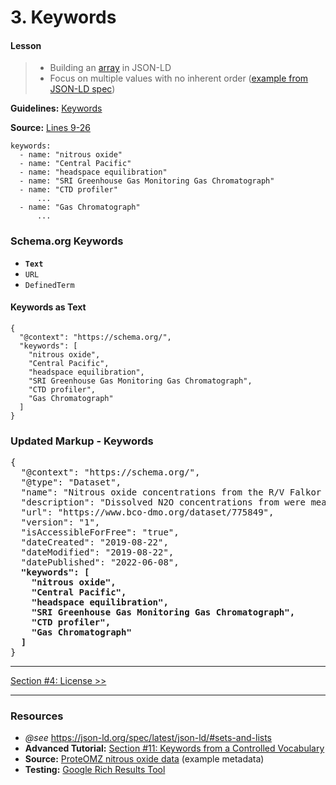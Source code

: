 # 3. Keywords

#### Lesson
> - Building an [array](https://json-ld.org/spec/latest/json-ld/#sets-and-lists) in JSON-LD
> - Focus on multiple values with no inherent order ([example from JSON-LD spec](https://json-ld.org/spec/latest/json-ld/#example-48-multiple-values-with-no-inherent-order))


**Guidelines:** 
[Keywords](/guides/Dataset.md#keywords)

**Source:**
[Lines 9-26](/tutorials/esip-summer-mtg-2022/examples/dataset-01.txt#L9-L26)

```
keywords:
  - name: "nitrous oxide"
  - name: "Central Pacific"
  - name: "headspace equilibration"
  - name: "SRI Greenhouse Gas Monitoring Gas Chromatograph"
  - name: "CTD profiler"
      ...
  - name: "Gas Chromatograph"
      ...
```

### Schema.org Keywords

- <strong>`Text`</strong>
- `URL`
- `DefinedTerm`

#### Keywords as Text

```
{
  "@context": "https://schema.org/",
  "keywords": [
    "nitrous oxide", 
    "Central Pacific", 
    "headspace equilibration", 
    "SRI Greenhouse Gas Monitoring Gas Chromatograph", 
    "CTD profiler", 
    "Gas Chromatograph"
  ]
}
```



### Updated Markup - Keywords

<pre>
{
  "@context": "https://schema.org/",
  "@type": "Dataset",
  "name": "Nitrous oxide concentrations from the R/V Falkor expedition FK160115 in the Central Pacific from January to February 2016",
  "description": "Dissolved N2O concentrations from were measured in discrete samples on a research expedition to the Equatorial Pacific. Water samples were collected using a 24 bottle Niskin rosette equipped with a CTD. N₂O concentrations were measured using a headspace equilibration method and analyzed on a SRI Greenhouse Gas Monitoring Gas Chromatograph.",
  "url": "https://www.bco-dmo.org/dataset/775849",
  "version": "1",
  "isAccessibleForFree": "true",
  "dateCreated": "2019-08-22",
  "dateModified": "2019-08-22",
  "datePublished": "2022-06-08",
  <strong>"keywords": [
    "nitrous oxide", 
    "Central Pacific", 
    "headspace equilibration", 
    "SRI Greenhouse Gas Monitoring Gas Chromatograph",
    "CTD profiler",
    "Gas Chromatograph"
  ]</strong>
}
</pre>
<hr/>

[Section #4: License >>](04_license.md)

<hr/>

### Resources
- _@see_ https://json-ld.org/spec/latest/json-ld/#sets-and-lists
- **Advanced Tutorial:** [Section #11: Keywords from a Controlled Vocabulary](11_keywords-vocabulary.md)
- **Source:** [ProteOMZ nitrous oxide data](/tutorials/esip-summer-mtg-2022/examples/dataset-01.txt) (example metadata)
- **Testing:** [Google Rich Results Tool](https://search.google.com/test/rich-results)
